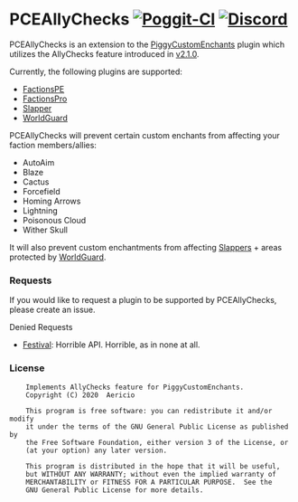 # PCEAllyChecks [![Poggit-CI](https://poggit.pmmp.io/shield.dl/PCEAllyChecks)](https://poggit.pmmp.io/p/PCEAllyChecks) [![Discord](https://img.shields.io/discord/330850307607363585?logo=discord)](https://discord.gg/qmnDsSD)

PCEAllyChecks is an extension to the [PiggyCustomEnchants](https://github.com/DaPigGuy/PiggyCustomEnchants/) plugin which utilizes the AllyChecks feature introduced in [v2.1.0](https://github.com/DaPigGuy/PiggyCustomEnchants/pull/257).

Currently, the following plugins are supported:
* [FactionsPE](https://github.com/BlockHorizons/FactionsPE)
* [FactionsPro](https://github.com/poggit-orphanage/FactionsPro)
* [Slapper](https://github.com/jojoe77777/Slapper)
* [WorldGuard](https://github.com/Chalapa13/WorldGuard)

PCEAllyChecks will prevent certain custom enchants from affecting your faction members/allies:
* AutoAim
* Blaze
* Cactus
* Forcefield
* Homing Arrows
* Lightning
* Poisonous Cloud
* Wither Skull

It will also prevent custom enchantments from affecting [Slappers](https://github.com/jojoe77777/Slapper) + areas protected by [WorldGuard](https://github.com/Chalapa13/WorldGuard).

### Requests
If you would like to request a plugin to be supported by PCEAllyChecks, please create an issue.

Denied Requests
* [Festival](https://github.com/genboy/Festival): Horrible API. Horrible, as in none at all.

### License
```
    Implements AllyChecks feature for PiggyCustomEnchants.
    Copyright (C) 2020  Aericio

    This program is free software: you can redistribute it and/or modify
    it under the terms of the GNU General Public License as published by
    the Free Software Foundation, either version 3 of the License, or
    (at your option) any later version.

    This program is distributed in the hope that it will be useful,
    but WITHOUT ANY WARRANTY; without even the implied warranty of
    MERCHANTABILITY or FITNESS FOR A PARTICULAR PURPOSE.  See the
    GNU General Public License for more details.
```
